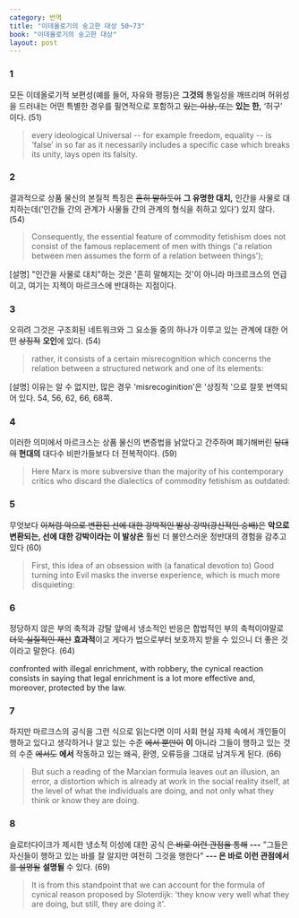 ```yaml
---
category: 번역
title: "이데올로기의 숭고한 대상 50~73"
book: "이데올로기의 숭고한 대상"
layout: post
---
```


### 1

모든 이데올로기적 보편성(예를 들어, 자유와 평등)은 **그것의** 통일성을 깨뜨리며 허위성을 드러내는 어떤 특별한 경우를 필연적으로 포함하고 ~~있는 이상, 또는~~ **있는 한,** ‘허구’ 이다. (51)

> every ideological Universal -- for example freedom, equality -- is ‘false’ in so far as it necessarily includes a specific case which breaks its unity, lays open its falsity.  

### 2

결과적으로 상품 물신의 본질적 특징은 ~~흔히 말하듯이~~ **그 유명한 대치,** 인간을 사물로 대치하는데('인간들 간의 관계가 사물들 간의 관계의 형식을 취하고 있다') 있지 않다. (54)

> Consequently, the essential feature of commodity fetishism does not consist of the famous replacement of men with things ('a relation between men assumes the form of a relation between things');  

[설명] "인간을 사물로 대치"하는 것은 '흔히 말해지는 것'이 아니라 마크르크스의 언급이고, 여기는 지젝이 마르크스에 반대하는 지점이다.

### 3

오히려 그것은 구조회된 네트워크와 그 요소들 중의 하나가 이루고 있는 관계에 대한 어떤 ~~상징적~~ **오인**에 있다. (54)

> rather, it consists of a certain misrecognition which concerns the relation between a structured network and one of its elements:  

[설명] 이유는 알 수 없지만, 많은 경우 'misrecoginition'은 '상징적 '으로 잘못 번역되어 있다. 54, 56, 62, 66, 68쪽.

### 4

이러한 의미에서 마르크스는 상품 물신의 변증법을 낡았다고 간주하며 폐기해버린 ~~당대의~~ **현대의** 대다수 비판가들보다 더 전복적이다. (59)

> Here Marx is more subversive than the majority of his contemporary critics who discard the dialectics of commodity fetishism as outdated:   

### 5

무엇보다 ~~이처럼 악으로 변환된 선에 대한 강박적인 발상 강박(광신적인 숭배)은~~ **악으로 변환되는, 선에 대한 강박이라는 이 발상은** 훨씬 더 불안스러운 정반대의 경험을 감추고 있다 (60)

> First, this idea of an obsession with (a fanatical devotion to) Good turning into Evil masks the inverse experience, which is much more disquieting:  

### 6

정당하지 않은 부의 축적과 강탈 앞에서 냉소적인 반응은 합법적인 부의 축척이야말로 ~~더욱 실질적인 재산~~ **효과적**이고 게다가 법으로부터 보호까지 받을 수 있으니 더 좋은 것이라고 말한다. (64)

confronted with illegal enrichment, with robbery, the cynical reaction consists in saying that legal enrichment is a lot more effective and, moreover, protected by the law.

### 7

하지만 마르크스의 공식을 그런 식으로 읽는다면 이미 사회 현실 자체 속에서 개인들이 행하고 있다고 생각하거나 알고 있는 수준 ~~에서 뿐만이~~ **이** 아니라 그들이 행하고 있는 것의 수준 ~~에서도~~ **에서** 작동하고 있는 왜곡, 환영, 오류등을 그대로 남겨두게 된다. (66)

> But such a reading of the Marxian formula leaves out an illusion, an error, a distortion which is already at work in the social reality itself, at the level of what the individuals are doing, and not only what they think or know they are doing.  

### 8

슬로터다이크가 제시한 냉소적 이성에 대한 공식 ~~은 바로 이런 관점을 통해~~ **---** "그들은 자신들이 행하고 있는 바를 잘 알지만 여전히 그것을 행한다" **--- 은 바로 이런 관점에서** ~~를 설명될~~ **설명될** 수 있다. (69)

> It is from this standpoint that we can account for the formula of cynical reason proposed by Sloterdijk: 'they know very well what they are doing, but still, they are doing it'.  
